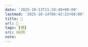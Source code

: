 ```yaml
---
date: '2025-10-13T11:28:49+08:00'
lastmod: '2025-10-14T06:42:22+08:00'
title: 󰞸
url: 󰞸
tags: [摶]
src: GHZR
note:
---
```

